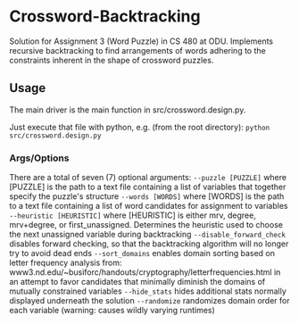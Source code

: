 # Crossword-Backtracking
Solution for Assignment 3 (Word Puzzle) in CS 480 at ODU.
Implements recursive backtracking to find arrangements of words
adhering to the constraints inherent in the shape of crossword
puzzles.
## Usage
The main driver is the main function in src/crossword.design.py.

Just execute that file with python, e.g.
(from the root directory): `python src/crossword.design.py`
### Args/Options
There are a total of seven (7) optional arguments:
`--puzzle [PUZZLE]`
  where [PUZZLE] is the path to a text file containing a list
  of variables that together specify the puzzle's structure
`--words [WORDS]`
  where [WORDS] is the path to a text file containing a list
  of word candidates for assignment to variables
`--heuristic [HEURISTIC]`
  where [HEURISTIC] is either mrv, degree, mrv+degree, or
  first_unassigned. Determines the heuristic used to 
  choose the next unassigned variable during backtracking
`--disable_forward_check`
  disables forward checking, so that the backtracking algorithm
  will no longer try to avoid dead ends
`--sort_domains`
  enables domain sorting based on letter frequency analysis from:
  www3.nd.edu/~busiforc/handouts/cryptography/letterfrequencies.html
  in an attempt to favor candidates that minimally diminish
  the domains of mutually constrained variables
`--hide_stats`
  hides additional stats normally displayed underneath the solution
`--randomize`
  randomizes domain order for each variable (warning: causes wildly
  varying runtimes)
